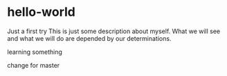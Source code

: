 # hello-world
Just a first try
This is just some description about myself. What we will see and what we will do are depended by our determinations.

learning something

change for master